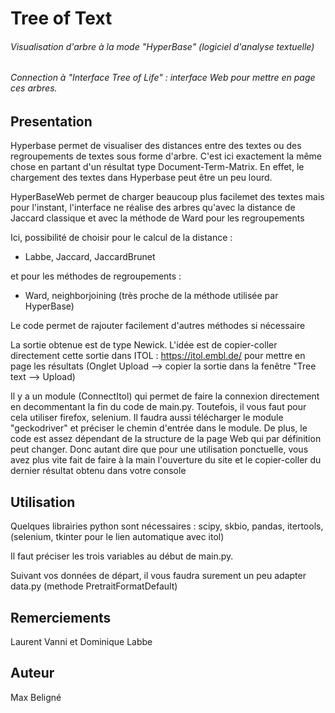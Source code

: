 # Tree of Text

###### Visualisation d'arbre à la mode "HyperBase" (logiciel d'analyse textuelle)
###### Connection à "Interface Tree of Life" : interface Web pour mettre en page ces arbres.

## Presentation

Hyperbase permet de visualiser des distances entre des textes
ou des regroupements de textes sous forme d'arbre.
C'est ici exactement la même chose en partant d'un résultat type Document-Term-Matrix.
En effet, le chargement des textes dans Hyperbase peut être un peu lourd.

HyperBaseWeb permet de charger beaucoup plus facilemet des textes
mais pour l'instant, l'interface ne réalise des arbres qu'avec la distance
de Jaccard classique et avec la méthode de Ward pour les regroupements

Ici, possibilité de choisir pour le calcul de la distance :
   - Labbe, Jaccard, JaccardBrunet
  
et pour les méthodes de regroupements :
   - Ward, neighborjoining (très proche de la méthode utilisée par HyperBase)

Le code permet de rajouter facilement d'autres méthodes si nécessaire

La sortie obtenue est de type Newick.
L'idée est de copier-coller directement cette sortie dans ITOL : https://itol.embl.de/
pour mettre en page les résultats (Onglet Upload --> copier la sortie dans la fenêtre "Tree text
--> Upload)

Il y a un module (ConnectItol) qui permet de faire la connexion directement
en decommentant la fin du code de main.py.
Toutefois, il vous faut pour cela utiliser firefox, selenium.
Il faudra aussi télécharger le module "geckodriver" et préciser le chemin d'entrée dans le module.
De plus, le code est assez dépendant de la structure de la page Web qui par définition peut changer.
Donc autant dire que pour une utilisation ponctuelle, vous avez plus vite fait de faire à la main
l'ouverture du site et le copier-coller du dernier résultat obtenu dans votre console

## Utilisation

Quelques librairies python sont nécessaires :
scipy, skbio, pandas, itertools, (selenium, tkinter pour le lien automatique avec itol)

Il faut préciser les trois variables au début de main.py.

Suivant vos données de départ,
il vous faudra surement un peu adapter data.py (methode PretraitFormatDefault)

## Remerciements

Laurent Vanni et Dominique Labbe

## Auteur

Max Beligné







